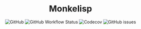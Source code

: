<div align="center">

# Monkelisp

![GitHub](https://img.shields.io/github/license/cute-engineewing/monkelisp?style=flat-square)
![GitHub Workflow Status](https://img.shields.io/github/workflow/status/cute-engineewing/monkelisp/Check?style=flat-square)
![Codecov](https://img.shields.io/codecov/c/github/cute-engineewing/monkelisp?style=flat-square)
![GitHub issues](https://img.shields.io/github/issues-raw/cute-engineewing/monkelisp?style=flat-square)

</div>